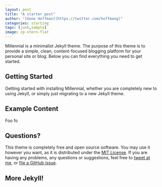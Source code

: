 ```yaml
---
layout: post
title: "A starter post"
author: "[Gene Hoffman](https://twitter.com/hoffmang)"
categories: starting
tags: [junk,sample]
image: cp-stern-flat
---
```


Millennial is a minimalist Jekyll theme. The purpose of this theme is to provide a simple, clean, content-focused blogging platform for your personal site or blog. Below you can find everything you need to get started.

## Getting Started

Getting started with installing Millennial, whether you are completely new to using Jekyll, or simply just migrating to a new Jekyll theme.

## Example Content

Foo fo

## Questions?

This theme is completely free and open source software. You may use it however you want, as it is distributed under the [MIT License](http://choosealicense.com/licenses/mit/). If you are having any problems, any questions or suggestions, feel free to [tweet at me](https://twitter.com/intent/tweet?text=My%20question%20about%20Millennial;via=paululele), or [file a GitHub issue](https://github.com/lenpaul/Millennial/issues/new).

## More Jekyll!
